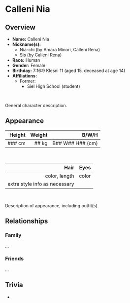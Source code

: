 # Calleni Nia

## Overview

- **Name:** Calleni Nia
- **Nickname(s):**
  - Nia-chi (by Amara Minori, Calleni Rena)
  - Sis (by Calleni Rena)
- **Race:** Human
- **Gender:** Female
- **Birthday:** 7:16:9 Klesni 11 (aged 15, deceased at age 14)
- **Affiliations:**
  - Former:
    - Siel High School (student)

&nbsp;

General character description.

## Appearance

|    Height |  Weight |                  B/W/H |
| --------: | ------: | ---------------------: |
| \#\#\# cm | \#\# kg | B\#\# W\#\# H\#\# (cm) |

&nbsp;

|                          Hair |  Eyes |
| ----------------------------: | ----: |
|                 color, length | color |
| extra style info as necessary |       |

&nbsp;

Description of appearance, including outfit(s).


## Relationships

### Family

...

### Friends

...

## Trivia

- 
